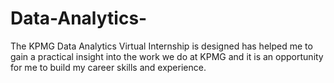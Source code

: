 # Data-Analytics-
The KPMG Data Analytics Virtual Internship is designed has helped me to gain a practical insight into the work we do at KPMG and it is an opportunity for me to build my  career skills and experience.
